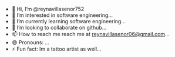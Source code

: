 - 👋 Hi, I’m @reynavillasenor752
- 👀 I’m interested in software engineering...
- 🌱 I’m currently learning software engineering...
- 💞️ I’m looking to collaborate on github...
- 📫 How to reach me reach me at reynavillasenor06@gmail.com...
- 😄 Pronouns: ...
- ⚡ Fun fact: Im a tattoo artist as well...

<!---
reynavillasenor752/reynavillasenor752 is a ✨ special ✨ repository because its `README.md` (this file) appears on your GitHub profile.
You can click the Preview link to take a look at your changes.
--->
